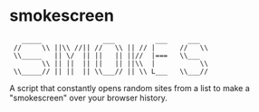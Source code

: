 # smokescreen
~~~
   _____               ___          ___     ___ 
 //     \\ ||\\ //|| //   \\ || // |      //   \\
 \\_____   || \/  || ||   || ||//  |===   \\___
        \\ || ||  || ||   || ||\\  |           \\
 \\_____// || ||  || \\___// || \\ L___   \\___// 
~~~

A script that constantly opens random sites from a list to make a "smokescreen" over your browser history.

